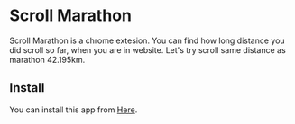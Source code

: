 Scroll Marathon
====

Scroll Marathon is a chrome extesion.
You can find how long distance you did scroll so far, when you are in website.
Let's try scroll same distance as marathon 42.195km.

## Install
You can install this app from [Here](https://chrome.google.com/webstore/detail/scrollmarathon/npabmcpnglkjjijnniohajadddffnjno).

